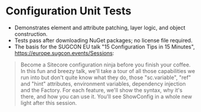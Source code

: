 # Configuration Unit Tests

* Demonstrates element and attribute patching, layer logic, and object construction.
* Tests pass after downloading NuGet packages; no license file required.
* The basis for the SUGCON EU talk "15 Configuration Tips in 15 Minutes", https://europe.sugcon.events/Sessions:
 
> Become a Sitecore configuration ninja before you finish your coffee. In this fun and breezy talk, we'll take a tour of all those capabilities we run into but don't quite know what they do, those "sc.variable", "ref" and "hint" attributes, environment variables, dependency injection and the Factory. For each feature, we'll show the syntax, why it's there, and how you can use it. You'll see ShowConfig in a whole new light after this session.




